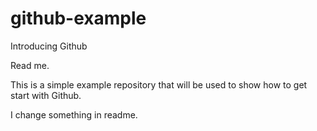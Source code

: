 # github-example
Introducing Github

Read me.

This is a simple example repository that will be used to show how to get start with Github.

I change something in readme.
